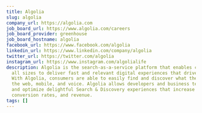 ```yaml
---
title: Algolia
slug: algolia
company_url: https://algolia.com
job_board_url: https://www.algolia.com/careers
job_board_provider: greenhouse
job_board_hostname: algolia
facebook_url: https://www.facebook.com/algolia
linkedin_url: https://www.linkedin.com/company/algolia
twitter_url: https://twitter.com/algolia
instagram_url: https://www.instagram.com/algolialife
description: Algolia is the search-as-a-service platform that enables companies of
  all sizes to deliver fast and relevant digital experiences that drive real results.
  With Algolia, consumers are able to easily find and discover what they want across
  the web, mobile, and voice. Algolia allows developers and business teams to build
  and optimize delightful Search & Discovery experiences that increase online engagement,
  conversion rates, and revenue.
tags: []
---
```

